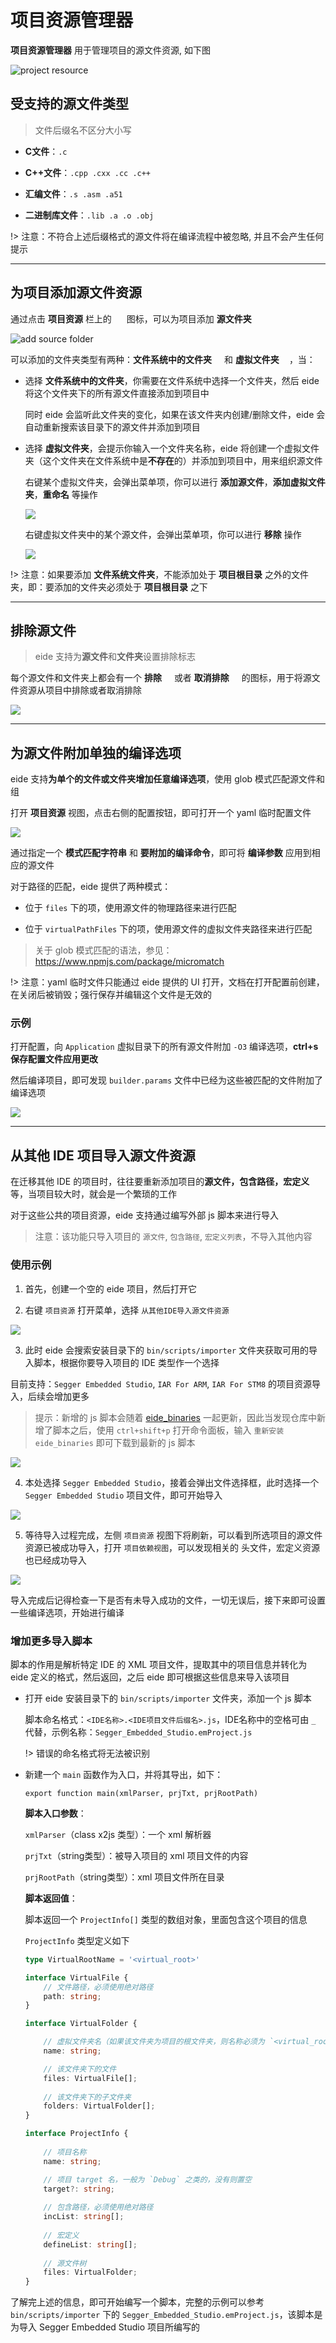 # 项目资源管理器

**项目资源管理器** 用于管理项目的源文件资源, 如下图

![project resource](../img/prj_res_view.png)

## 受支持的源文件类型

> 文件后缀名不区分大小写

- **C文件**：`.c`
  
- **C++文件**：`.cpp .cxx .cc .c++`
  
- **汇编文件**：`.s .asm .a51`

- **二进制库文件**：`.lib .a .o .obj`

!> 注意：不符合上述后缀格式的源文件将在编译流程中被忽略, 并且不会产生任何提示

***

## 为项目添加源文件资源

通过点击 **项目资源** 栏上的 <img width="16px" bor src="../img/add_folder.svg"> 图标，可以为项目添加 **源文件夹**

![add source folder](../img/prj_add_folder_sel.png)

可以添加的文件夹类型有两种：**文件系统中的文件夹**<img width="16px" bor src="./icon/FolderRoot_32x.svg"> 和 **虚拟文件夹**<img width="16px" bor src="./icon/folder_virtual.svg">，当：

- 选择 **文件系统中的文件夹**，你需要在文件系统中选择一个文件夹，然后 eide 将这个文件夹下的所有源文件直接添加到项目中

  同时 eide 会监听此文件夹的变化，如果在该文件夹内创建/删除文件，eide 会自动重新搜索该目录下的源文件并添加到项目

- 选择 **虚拟文件夹**，会提示你输入一个文件夹名称，eide 将创建一个虚拟文件夹（这个文件夹在文件系统中是**不存在**的）并添加到项目中，用来组织源文件

  右键某个虚拟文件夹，会弹出菜单项，你可以进行 **添加源文件**，**添加虚拟文件夹**，**重命名** 等操作

  ![](../img/prj_vFolder_opts.png)

  右键虚拟文件夹中的某个源文件，会弹出菜单项，你可以进行 **移除** 操作

  ![](../img/prj_vFile_ops.png)

!> 注意：如果要添加 **文件系统文件夹**，不能添加处于 **项目根目录** 之外的文件夹，即：要添加的文件夹必须处于 **项目根目录** 之下

***

## 排除源文件

> eide 支持为**源文件**和**文件夹**设置排除标志

每个源文件和文件夹上都会有一个 **排除**<img width="16px" bor src="./icon/StatusNo_16x.svg"> 或者 **取消排除**<img width="16px" bor src="./icon/Add_16xMD.svg"> 的图标，用于将源文件资源从项目中排除或者取消排除

![](../img/prj_exc_file_ops.png)

***

## 为源文件附加单独的编译选项

eide 支持**为单个的文件或文件夹增加任意编译选项**，使用 glob 模式匹配源文件和组

打开 **项目资源** 视图，点击右侧的配置按钮，即可打开一个 yaml 临时配置文件

![](../img/append_build_options_for_files.png)

通过指定一个 **模式匹配字符串** 和 **要附加的编译命令**，即可将 **编译参数** 应用到相应的源文件

对于路径的匹配，eide 提供了两种模式：

 - 位于 `files` 下的项，使用源文件的物理路径来进行匹配

 - 位于 `virtualPathFiles` 下的项，使用源文件的虚拟文件夹路径来进行匹配

> 关于 glob 模式匹配的语法，参见：https://www.npmjs.com/package/micromatch

!> 注意：yaml 临时文件只能通过 eide 提供的 UI 打开，文档在打开配置前创建，在关闭后被销毁；强行保存并编辑这个文件是无效的

### 示例

打开配置，向 `Application` 虚拟目录下的所有源文件附加 `-O3` 编译选项，**ctrl+s 保存配置文件应用更改**
   
然后编译项目，即可发现 `builder.params` 文件中已经为这些被匹配的文件附加了编译选项

![](../img/append_build_options_for_files_done.png)

***

## 从其他 IDE 项目导入源文件资源

在迁移其他 IDE 的项目时，往往要重新添加项目的**源文件，包含路径，宏定义**等，当项目较大时，就会是一个繁琐的工作

对于这些公共的项目资源，eide 支持通过编写外部 js 脚本来进行导入

> 注意：该功能只导入项目的 `源文件`, `包含路径`, `宏定义列表`，不导入其他内容

### 使用示例

1. 首先，创建一个空的 eide 项目，然后打开它

2. 右键 `项目资源` 打开菜单，选择 `从其他IDE导入源文件资源`

  ![](../img/import_source/import.png)

3. 此时 eide 会搜索安装目录下的 `bin/scripts/importer` 文件夹获取可用的导入脚本，根据你要导入项目的 IDE 类型作一个选择

  目前支持：`Segger Embedded Studio`, `IAR For ARM`, `IAR For STM8` 的项目资源导入，后续会增加更多

  > 提示：新增的 js 脚本会随着 [eide_binaries](https://github.com/github0null/eide-resource/tree/master/binaries) 一起更新，因此当发现仓库中新增了脚本之后，使用 `ctrl+shift+p` 打开命令面板，输入 `重新安装 eide_binaries` 即可下载到最新的 js 脚本

  ![](../img/import_source/sel_importer.png)

4. 本处选择 `Segger Embedded Studio`，接着会弹出文件选择框，此时选择一个 `Segger Embedded Studio` 项目文件，即可开始导入

  ![](../img/import_source/sel_prj.png)

5. 等待导入过程完成，左侧 `项目资源` 视图下将刷新，可以看到所选项目的源文件资源已被成功导入，打开 `项目依赖视图`，可以发现相关的 头文件，宏定义资源也已经成功导入

  ![](../img/import_source/done.png)

导入完成后记得检查一下是否有未导入成功的文件，一切无误后，接下来即可设置一些编译选项，开始进行编译

### 增加更多导入脚本

脚本的作用是解析特定 IDE 的 XML 项目文件，提取其中的项目信息并转化为 eide 定义的格式，然后返回，之后 eide 即可根据这些信息来导入该项目

- 打开 eide 安装目录下的 `bin/scripts/importer` 文件夹，添加一个 js 脚本

  脚本命名格式：`<IDE名称>.<IDE项目文件后缀名>.js`，IDE名称中的空格可由 `_` 代替，示例名称：`Segger_Embedded_Studio.emProject.js`

  !> 错误的命名格式将无法被识别

- 新建一个 `main` 函数作为入口，并将其导出，如下：

  `export function main(xmlParser, prjTxt, prjRootPath)`

  **脚本入口参数**：

    `xmlParser`（class x2js 类型）：一个 xml 解析器

    `prjTxt`（string类型）：被导入项目的 xml 项目文件的内容

    `prjRootPath`（string类型）：xml 项目文件所在目录

  **脚本返回值**：
  
    脚本返回一个 `ProjectInfo[]` 类型的数组对象，里面包含这个项目的信息

    `ProjectInfo` 类型定义如下

    ```ts
    type VirtualRootName = '<virtual_root>'

    interface VirtualFile {
        // 文件路径，必须使用绝对路径
        path: string; 
    }

    interface VirtualFolder {

        // 虚拟文件夹名（如果该文件夹为项目的根文件夹，则名称必须为 `<virtual_root>`）
        name: string;               

        // 该文件夹下的文件
        files: VirtualFile[];       
        
        // 该文件夹下的子文件夹
        folders: VirtualFolder[];
    }

    interface ProjectInfo {
        
        // 项目名称
        name: string;         

        // 项目 target 名，一般为 `Debug` 之类的，没有则置空
        target?: string;      
        
        // 包含路径，必须使用绝对路径
        incList: string[];    
        
        // 宏定义
        defineList: string[]; 
        
        // 源文件树
        files: VirtualFolder; 
    }
    ```

了解完上述的信息，即可开始编写一个脚本，完整的示例可以参考 `bin/scripts/importer` 下的 `Segger_Embedded_Studio.emProject.js`，该脚本是为导入 Segger Embedded Studio 项目所编写的
